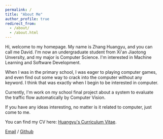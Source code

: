 ```yaml
---
permalink: /
title: "About Me"
author_profile: true
redirect_from: 
  - /about/
  - /about.html
---
```



Hi, welcome to my homepage. My name is Zhang Huangyu, and you can call me David. I'm now an undergraduate student from Xi'an Jiaotong Unversity, and my major is Computer Science. I'm interested in Machine Learning and Software Development.

When I was in the primary school, I was eager to playing computer games, and even find out some way to crack into the computer without any keyword. I think that was exactly when I begin to be interested in computer.

Currently, I'm work on my school final project about a system to evaluate the traffic flow automatically by Computer Vision.

If you have any ideas interesting, no matter is it related to computer, just come to me.

You can find my CV here: [Huangyu's Curriculum Vitae](../files/Curriculum_Vitae.pdf).

[Email](mailto:zhanghuangyu0710@gmail.com) / [Github](https://github.com/DavidZhang0710)
